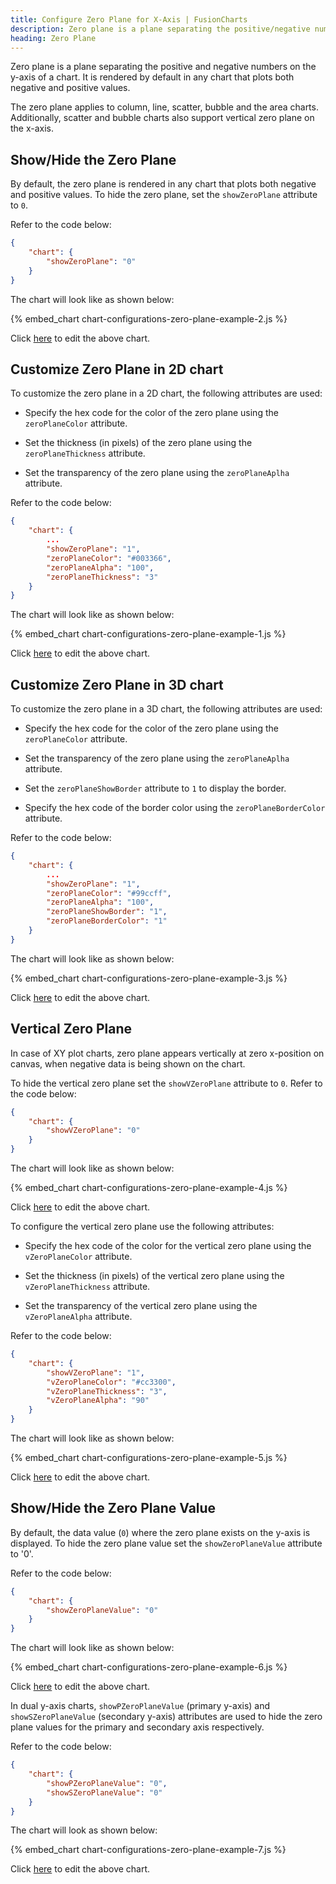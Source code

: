 ```yaml
---
title: Configure Zero Plane for X-Axis | FusionCharts
description: Zero plane is a plane separating the positive/negative numbers on the y-axis. The zero plane appears in the column, line, scatter, bubble charts.
heading: Zero Plane
---
```


Zero plane is a plane separating the positive and negative numbers on the y-axis of a chart. It is rendered by default in any chart that plots both negative and positive values.

The zero plane applies to column, line, scatter, bubble and the area charts. Additionally, scatter and bubble charts also support vertical zero plane on the x-axis.

## Show/Hide the Zero Plane

By default, the zero plane is rendered in any chart that plots both negative and positive values.  To hide the zero plane, set the `showZeroPlane` attribute to `0`. 

Refer to the code below:

```json
{
    "chart": {
        "showZeroPlane": "0"
    }
}
```

The chart will look like as shown below:

{% embed_chart chart-configurations-zero-plane-example-2.js %}

Click [here](http://jsfiddle.net/fusioncharts/pxxsdfe0/) to edit the above chart.

## Customize Zero Plane in 2D chart

To customize the zero plane in a 2D chart, the following attributes are used:

* Specify the hex code for the color of the zero plane using the `zeroPlaneColor` attribute.

* Set the thickness (in pixels) of the zero plane using the `zeroPlaneThickness` attribute.

* Set the transparency of the zero plane using the `zeroPlaneAplha` attribute.

Refer to the code below:

```json
{
    "chart": {
        ...
        "showZeroPlane": "1",
        "zeroPlaneColor": "#003366",
        "zeroPlaneAlpha": "100",
        "zeroPlaneThickness": "3"
    }
}
```

The chart will look like as shown below:

{% embed_chart chart-configurations-zero-plane-example-1.js %}

Click [here](http://jsfiddle.net/fusioncharts/ydxdrozz/) to edit the above chart.

## Customize Zero Plane in 3D chart

To customize the zero plane in a 3D chart, the following attributes are used:

* Specify the hex code for the color of the zero plane using the `zeroPlaneColor` attribute.

* Set the transparency of the zero plane using the `zeroPlaneAplha` attribute.

* Set the `zeroPlaneShowBorder` attribute to `1` to display the border.

* Specify the hex code of the border color using the `zeroPlaneBorderColor` attribute.

Refer to the code below:

```json
{
    "chart": {
        ...
        "showZeroPlane": "1",
        "zeroPlaneColor": "#99ccff",
        "zeroPlaneAlpha": "100",
        "zeroPlaneShowBorder": "1",
        "zeroPlaneBorderColor": "1"
    }
}
```

The chart will look like as shown below:

{% embed_chart chart-configurations-zero-plane-example-3.js %}

Click [here](http://jsfiddle.net/fusioncharts/z6mqxka9/) to edit the above chart.

## Vertical Zero Plane

In case of XY plot charts, zero plane appears vertically at zero x-position on canvas, when negative data is being shown on the chart.

To hide the vertical zero plane set the `showVZeroPlane` attribute to `0`. Refer to the code below:

```json
{
    "chart": {
        "showVZeroPlane": "0"       
    }
}
```

The chart will look like as shown below:

{% embed_chart chart-configurations-zero-plane-example-4.js %}

Click [here](http://jsfiddle.net/fusioncharts/1u4f1jpy/) to edit the above chart.

To configure the vertical zero plane use the following attributes:

* Specify the hex code of the color for the vertical zero plane using the `vZeroPlaneColor` attribute.

* Set the thickness (in pixels) of the vertical zero plane using the `vZeroPlaneThickness` attribute.

* Set the transparency of the vertical zero plane using the `vZeroPlaneAlpha` attribute.

Refer to the code below:

```json
{
    "chart": {
        "showVZeroPlane": "1",
        "vZeroPlaneColor": "#cc3300",
        "vZeroPlaneThickness": "3",
        "vZeroPlaneAlpha": "90"
    }
}
```

The chart will look like as shown below:

{% embed_chart chart-configurations-zero-plane-example-5.js %}

Click [here](http://jsfiddle.net/fusioncharts/8qqeL31d/) to edit the above chart.

## Show/Hide the Zero Plane Value

By default, the data value (`0`) where the zero plane exists on the y-axis is displayed. To hide the zero plane value set the `showZeroPlaneValue` attribute to '0'. 

Refer to the code below:

```json
{
    "chart": {
        "showZeroPlaneValue": "0"
    }
}
```

The chart will look like as shown below:

{% embed_chart chart-configurations-zero-plane-example-6.js %}

Click [here](http://jsfiddle.net/fusioncharts/tqr0yapk/) to edit the above chart.

In dual y-axis charts, `showPZeroPlaneValue` (primary y-axis) and `showSZeroPlaneValue` (secondary y-axis) attributes are used to hide the zero plane values for the primary and secondary axis respectively.

Refer to the code below:

```json
{
    "chart": {
        "showPZeroPlaneValue": "0",
        "showSZeroPlaneValue": "0"
    }
}
```

The chart will look as shown below:

{% embed_chart chart-configurations-zero-plane-example-7.js %}

Click [here](http://jsfiddle.net/fusioncharts/q364f9az/) to edit the above chart.